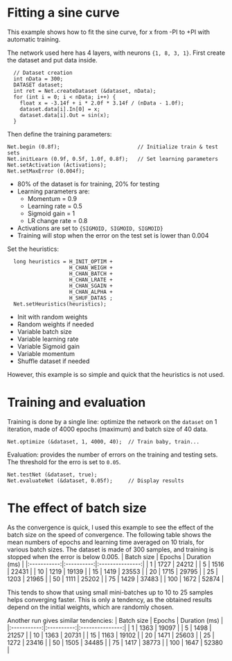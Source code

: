 # Fitting a sine curve
This example shows how to fit the sine curve, for x from -PI to +PI with automatic training.

The network used here has 4 layers, with neurons `{1, 8, 3, 1}`.
First create the dataset and put data inside.
```
  // Dataset creation
  int nData = 300;
  DATASET dataset;
  int ret = Net.createDataset (&dataset, nData);
  for (int i = 0; i < nData; i++) {
    float x = -3.14f + i * 2.0f * 3.14f / (nData - 1.0f);
    dataset.data[i].In[0] = x;
    dataset.data[i].Out = sin(x);
  }
  ```
  Then define the training parameters:
  ```
  Net.begin (0.8f);                         // Initialize train & test sets
  Net.initLearn (0.9f, 0.5f, 1.0f, 0.8f);   // Set learning parameters
  Net.setActivation (Activations);
  Net.setMaxError (0.004f);
```
* 80% of the dataset is for training, 20% for testing
* Learning parameters are:
    * Momentum = 0.9
    * Learning rate = 0.5
    * Sigmoid gain = 1
    * LR change rate = 0.8
* Activations are set to `{SIGMOID, SIGMOID, SIGMOID}`
* Training will stop when the error on the test set is lower than 0.004

Set the heuristics:
```
  long heuristics = H_INIT_OPTIM +
                    H_CHAN_WEIGH +
                    H_CHAN_BATCH +
                    H_CHAN_LRATE +
                    H_CHAN_SGAIN +
                    H_CHAN_ALPHA +
                    H_SHUF_DATAS ;
  Net.setHeuristics(heuristics);
```
* Init with random weights
* Random weights if needed
* Variable batch size
* Variable learning rate
* Variable Sigmoid gain
* Variable momentum
* Shuffle dataset if needed

However, this example is so simple and quick that the heuristics is not used.
# Training and evaluation
Training is done by a single line: optimize the network on the `dataset` on 1 iteration, made of 4000 epochs (maximum) and batch size of 40 data.
```
Net.optimize (&dataset, 1, 4000, 40);  // Train baby, train...
```
Evaluation: provides the number of errors on the training and testing sets. The threshold for the erro is set to `0.05`.
```
Net.testNet (&dataset, true);
Net.evaluateNet (&dataset, 0.05f);     // Display results
```
# The effect of batch size
As the convergence is quick, I used this example to see the effect of the batch size on the speed of convergence. The following table shows the mean numbers of epochs and learning time averaged on 10 trials, for various batch sizes. The dataset is made of 300 samples, and training is stopped when the error is below 0.005.
|  Batch size |   Epochs   |  Duration (ms)  |
|:-----------:|:----------:|:---------------:|
|	  1	|	1727	|	24212	|
|	  5	|	1516	|	22431	|
|	 10	|	1219	|	19139	|
|	 15	|	1419	|	23553	|
|	 20	|	1715	|	29795	|
|	 25	|	1203	|	21965	|
|	 50	|	1111	|	25202	|
|	 75	|	1429	|	37483	|
|	100	|	1672	|	52874	|

This tends to show that using small mini-batches up to 10 to 25 samples helps converging faster. This is only a tendency, as the obtained results depend on the initial weights, which are randomly chosen.

Another run gives similar tendencies:
|  Batch size |   Epochs   |  Duration (ms)  |
|:-----------:|:----------:|:---------------:|
|	  1	|	1363	|	19097	|
|	  5	|	1498	|	21257	|
|	 10	|	1363	|	20731	|
|	 15	|	1163	|	19102	|
|	 20	|	1471	|	25603	|
|	 25	|	1272	|	23416	|
|	 50	|	1505	|	34485	|
|	 75	|	1417	|	38773	|
|	100	|	1647	|	52380	|
